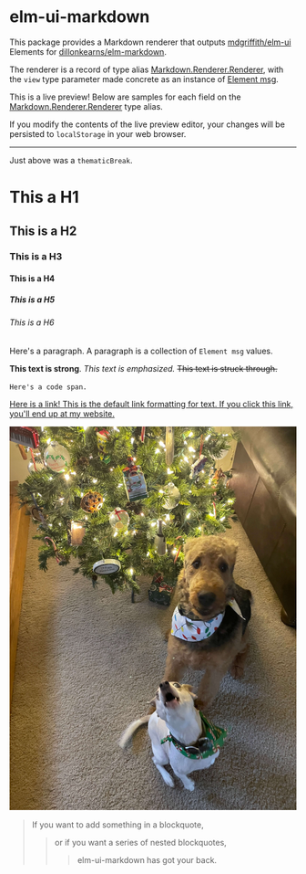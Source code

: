 # elm-ui-markdown

This package provides a Markdown renderer that outputs [mdgriffith/elm-ui](https://package.elm-lang.org/packages/mdgriffith/elm-ui/latest/) Elements for [dillonkearns/elm-markdown](https://package.elm-lang.org/packages/dillonkearns/elm-markdown/latest/).

The renderer is a record of type alias [Markdown.Renderer.Renderer](https://package.elm-lang.org/packages/dillonkearns/elm-markdown/latest/Markdown-Renderer#Renderer), with the `view` type parameter made concrete as an instance of [Element msg](https://package.elm-lang.org/packages/mdgriffith/elm-ui/latest/Element#Element).

This is a live preview! Below are samples for each field on the [Markdown.Renderer.Renderer](https://package.elm-lang.org/packages/dillonkearns/elm-markdown/latest/Markdown-Renderer#Renderer) type alias.

If you modify the contents of the live preview editor, your changes will be persisted to `localStorage` in your web browser.

----

Just above was a `thematicBreak`.

# This a H1
## This is a H2
### This is a H3
#### This is a H4
##### This is a H5
###### This is a H6

Here's a paragraph. A paragraph is a collection of `Element msg` values.

**This text is strong**. _This text is emphasized._ ~~This text is struck through.~~

`Here's a code span.`

[Here is a link! This is the default link formatting for text. If you click this link, you'll end up at my website.](https://pavlick.dev)

![Naughty Dogs](./noodle-and-baloney.webp "These are my dogs, Noodle and Baloney. They are here to show you how easy it is to add an image in a Markdown document. They have not ever done anything naughty.")

> If you want to add something in a blockquote,
> > or if you want a series of nested blockquotes,
> > > elm-ui-markdown has got your back.


